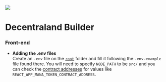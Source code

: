 ![](https://ui.decentraland.org/decentraland_128x128.png)

# Decentraland Builder

### Front-end

- **Adding the .env files**<br /> Create an `.env` file on the [`root`](https://github.com/decentraland/builder/tree/master) folder and fill it following the `.env.example` file found there. You will need to specify `NODE_PATH` to be `src/` and you can check the [contract addresses](https://raw.githubusercontent.com/decentraland/contracts/gh-pages/addresses.json) for values like `REACT_APP_MANA_TOKEN_CONTRACT_ADDRESS`.

